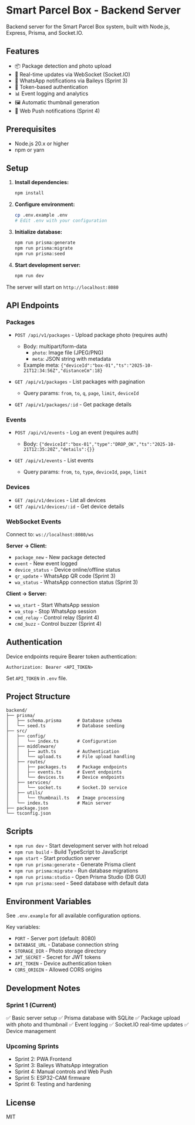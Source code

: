 # Smart Parcel Box - Backend Server

Backend server for the Smart Parcel Box system, built with Node.js, Express, Prisma, and Socket.IO.

## Features

- 📦 Package detection and photo upload
- 📡 Real-time updates via WebSocket (Socket.IO)
- 📱 WhatsApp notifications via Baileys (Sprint 3)
- 🔐 Token-based authentication
- 📊 Event logging and analytics
- 🖼️ Automatic thumbnail generation
- 🔔 Web Push notifications (Sprint 4)

## Prerequisites

- Node.js 20.x or higher
- npm or yarn

## Setup

1. **Install dependencies:**
   ```bash
   npm install
   ```

2. **Configure environment:**
   ```bash
   cp .env.example .env
   # Edit .env with your configuration
   ```

3. **Initialize database:**
   ```bash
   npm run prisma:generate
   npm run prisma:migrate
   npm run prisma:seed
   ```

4. **Start development server:**
   ```bash
   npm run dev
   ```

The server will start on `http://localhost:8080`

## API Endpoints

### Packages

- `POST /api/v1/packages` - Upload package photo (requires auth)
  - Body: multipart/form-data
    - `photo`: Image file (JPEG/PNG)
    - `meta`: JSON string with metadata
  - Example meta: `{"deviceId":"box-01","ts":"2025-10-21T12:34:56Z","distanceCm":18}`

- `GET /api/v1/packages` - List packages with pagination
  - Query params: `from`, `to`, `q`, `page`, `limit`, `deviceId`

- `GET /api/v1/packages/:id` - Get package details

### Events

- `POST /api/v1/events` - Log an event (requires auth)
  - Body: `{"deviceId":"box-01","type":"DROP_OK","ts":"2025-10-21T12:35:20Z","details":{}}`

- `GET /api/v1/events` - List events
  - Query params: `from`, `to`, `type`, `deviceId`, `page`, `limit`

### Devices

- `GET /api/v1/devices` - List all devices
- `GET /api/v1/devices/:id` - Get device details

### WebSocket Events

Connect to: `ws://localhost:8080/ws`

**Server → Client:**
- `package_new` - New package detected
- `event` - New event logged
- `device_status` - Device online/offline status
- `qr_update` - WhatsApp QR code (Sprint 3)
- `wa_status` - WhatsApp connection status (Sprint 3)

**Client → Server:**
- `wa_start` - Start WhatsApp session
- `wa_stop` - Stop WhatsApp session
- `cmd_relay` - Control relay (Sprint 4)
- `cmd_buzz` - Control buzzer (Sprint 4)

## Authentication

Device endpoints require Bearer token authentication:

```
Authorization: Bearer <API_TOKEN>
```

Set `API_TOKEN` in `.env` file.

## Project Structure

```
backend/
├── prisma/
│   ├── schema.prisma      # Database schema
│   └── seed.ts            # Database seeding
├── src/
│   ├── config/
│   │   └── index.ts       # Configuration
│   ├── middleware/
│   │   ├── auth.ts        # Authentication
│   │   └── upload.ts      # File upload handling
│   ├── routes/
│   │   ├── packages.ts    # Package endpoints
│   │   ├── events.ts      # Event endpoints
│   │   └── devices.ts     # Device endpoints
│   ├── services/
│   │   └── socket.ts      # Socket.IO service
│   ├── utils/
│   │   └── thumbnail.ts   # Image processing
│   └── index.ts           # Main server
├── package.json
└── tsconfig.json
```

## Scripts

- `npm run dev` - Start development server with hot reload
- `npm run build` - Build TypeScript to JavaScript
- `npm start` - Start production server
- `npm run prisma:generate` - Generate Prisma client
- `npm run prisma:migrate` - Run database migrations
- `npm run prisma:studio` - Open Prisma Studio (DB GUI)
- `npm run prisma:seed` - Seed database with default data

## Environment Variables

See `.env.example` for all available configuration options.

Key variables:
- `PORT` - Server port (default: 8080)
- `DATABASE_URL` - Database connection string
- `STORAGE_DIR` - Photo storage directory
- `JWT_SECRET` - Secret for JWT tokens
- `API_TOKEN` - Device authentication token
- `CORS_ORIGIN` - Allowed CORS origins

## Development Notes

### Sprint 1 (Current)
✅ Basic server setup
✅ Prisma database with SQLite
✅ Package upload with photo and thumbnail
✅ Event logging
✅ Socket.IO real-time updates
✅ Device management

### Upcoming Sprints
- Sprint 2: PWA Frontend
- Sprint 3: Baileys WhatsApp integration
- Sprint 4: Manual controls and Web Push
- Sprint 5: ESP32-CAM firmware
- Sprint 6: Testing and hardening

## License

MIT
